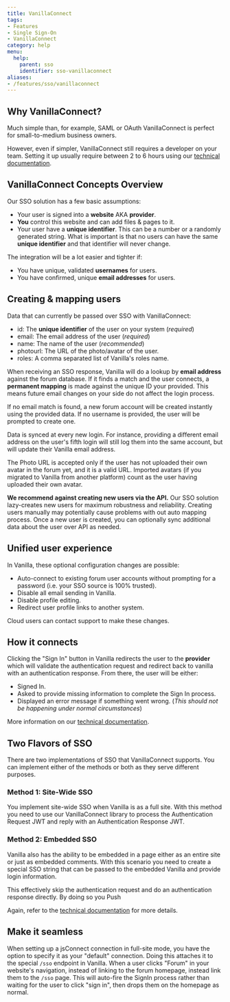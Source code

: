 ```yaml
---
title: VanillaConnect
tags:
- Features
- Single Sign-On
- VanillaConnect
category: help
menu:
  help:
    parent: sso
    identifier: sso-vanillaconnect
aliases:
- /features/sso/vanillaconnect
---
```


## Why VanillaConnect?

Much simple than, for example, SAML or OAuth VanillaConnect is perfect for small-to-medium business owners.

However, even if simpler, VanillaConnect still requires a developer on your team. 
Setting it up usually require between 2 to 6 hours using our [technical documentation](/help/sso/vanillaconnect/technical).

## VanillaConnect Concepts Overview

Our SSO solution has a few basic assumptions:

* Your user is signed into a **website** AKA **provider**.
* **You** control this website and can add files & pages to it.
* Your user have a **unique identifier**. This can be a number or a randomly generated string.
What is important is that no users can have the same **unique identifier** and that identifier will never change.

The integration will be a lot easier and tighter if:

* You have unique, validated **usernames** for users.
* You have confirmed, unique **email addresses** for users.

## Creating & mapping users

Data that can currently be passed over SSO with VanillaConnect:

* id: The **unique identifier** of the user on your system (*required*)
* email: The email address of the user (*required*)
* name: The name of the user (*recommended*)
* photourl: The URL of the photo/avatar of the user.
* roles: A comma separated list of Vanilla's roles name.

When receiving an SSO response, Vanilla will do a lookup by **email address** against the forum database.
If it finds a match and the user connects, a **permanent mapping** is made against the unique ID your provided.
This means future email changes on your side do not affect the login process.

If no email match is found, a new forum account will be created instantly using the provided data.
If no username is provided, the user will be prompted to create one.

Data is synced at every new login. 
For instance, providing a different email address on the user's fifth login will still log them into the same account,
but will update their Vanilla email address.

The Photo URL is accepted only if the user has not uploaded their own avatar in the forum yet, and it is a valid URL.
Imported avatars (if you migrated to Vanilla from another platform) count as the user having uploaded their own avatar.

**We recommend against creating new users via the API.** 
Our SSO solution lazy-creates new users for maximum robustness and reliability.
Creating users manually may potentially cause problems with out auto mapping process.
Once a new user is created, you can optionally sync additional data about the user over API as needed.

## Unified user experience

In Vanilla, these optional configuration changes are possible:

* Auto-connect to existing forum user accounts without prompting for a password (i.e. your SSO source is 100% trusted).
* Disable all email sending in Vanilla.
* Disable profile editing.
* Redirect user profile links to another system.

Cloud users can contact support to make these changes.

## How it connects

Clicking the "Sign In" button in Vanilla redirects the user to the **provider** which 
will validate the authentication request and redirect back to vanilla with an authentication response.
From there, the user will be either:

- Signed In.
- Asked to provide missing information to complete the Sign In process.
- Displayed an error message if something went wrong. (*This should not be happening under normal circumstances*)

More information on our [technical documentation](/help/sso/vanillaconnect/technical).

## Two Flavors of SSO

There are two implementations of SSO that VanillaConnect supports. 
You can implement either of the methods or both as they serve different purposes.

### Method 1: Site-Wide SSO

You implement site-wide SSO when Vanilla is as a full site.
With this method you need to use our VanillaConnect library to process the Authentication Request JWT and
reply with an Authentication Response JWT.

### Method 2: Embedded SSO

Vanilla also has the ability to be embedded in a page either as an entire site or just as embedded comments. 
With this scenario you need to create a special SSO string that can be passed to the embedded Vanilla 
and provide login information.

This effectively skip the authentication request and do an authentication response directly.
By doing so you Push 

Again, refer to the [technical documentation](/help/sso/vanillaconnect/technical) for more details.

## Make it seamless

When setting up a jsConnect connection in full-site mode, you have the option to specify it as your "default" connection.
Doing this attaches it to the special `/sso` endpoint in Vanilla. 
When a user clicks "Forum" in your website's navigation, instead of linking to the forum homepage, 
instead link them to the `/sso` page. This will auto-fire the SignIn process rather than waiting for the user to click "sign in", 
then drops them on the homepage as normal.
